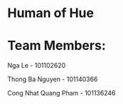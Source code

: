 # Human of Hue 

# Team Members:

Nga Le - 101102620

Thong Ba Nguyen - 101140366

Cong Nhat Quang Pham  - 101136246
